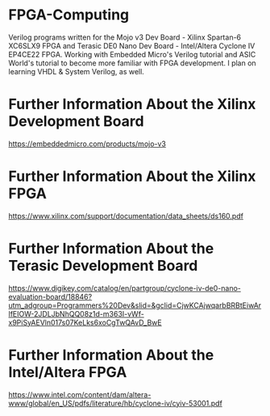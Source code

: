 # FPGA-Computing
Verilog programs written for the Mojo v3 Dev Board - Xilinx Spartan-6 XC6SLX9 FPGA and Terasic DE0 Nano Dev Board - Intel/Altera Cyclone IV EP4CE22 FPGA. Working with Embedded Micro's Verilog tutorial and ASIC World's tutorial to become more familiar with FPGA development. I plan on learning VHDL & System Verilog, as well.

# Further Information About the Xilinx Development Board
https://embeddedmicro.com/products/mojo-v3

# Further Information About the Xilinx FPGA
https://www.xilinx.com/support/documentation/data_sheets/ds160.pdf

# Further Information About the Terasic Development Board
https://www.digikey.com/catalog/en/partgroup/cyclone-iv-de0-nano-evaluation-board/18846?utm_adgroup=Programmers%20Dev&slid=&gclid=CjwKCAjwqarbBRBtEiwArlfEIOW-2JDLJbNhQQ08z1d-m363I-vWf-x9PiSyAEVln017s07KeLks6xoCgTwQAvD_BwE

# Further Information About the Intel/Altera FPGA
https://www.intel.com/content/dam/altera-www/global/en_US/pdfs/literature/hb/cyclone-iv/cyiv-53001.pdf
